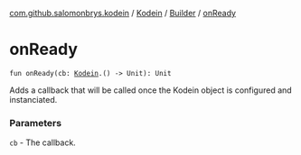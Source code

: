 [com.github.salomonbrys.kodein](../../index.md) / [Kodein](../index.md) / [Builder](index.md) / [onReady](.)

# onReady

`fun onReady(cb: `[`Kodein`](../index.md)`.() -> Unit): Unit`

Adds a callback that will be called once the Kodein object is configured and instanciated.

### Parameters

`cb` - The callback.